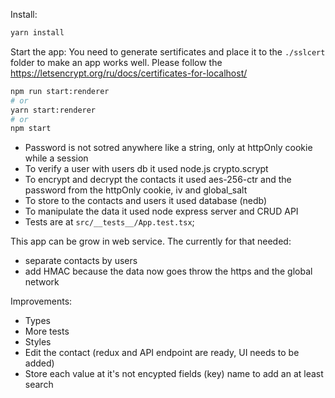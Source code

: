 Install: 
```sh
yarn install
```

Start the app:
You need to generate sertificates and place it to the `./sslcert` folder to make an app works well. Please follow the https://letsencrypt.org/ru/docs/certificates-for-localhost/
```sh
npm run start:renderer
# or
yarn start:renderer
# or
npm start
```

- Password is not sotred anywhere like a string, only at httpOnly cookie while a session
- To verify a user with users db it used node.js crypto.scrypt
- To encrypt and decrypt the contacts it used aes-256-ctr and the password from the httpOnly cookie, iv and global_salt
- To store to the contacts and users it used database (nedb)
- To manipulate the data it used node express server and CRUD API
- Tests are at `src/__tests__/App.test.tsx`;


This app can be grow in web service. The currently for that needed:
- separate contacts by users
- add HMAC because the data now goes throw the https and the global network

Improvements:
- Types
- More tests
- Styles
- Edit the contact (redux and API endpoint are ready, UI needs to be added)
- Store each value at it's not encypted fields (key) name to add an at least search
